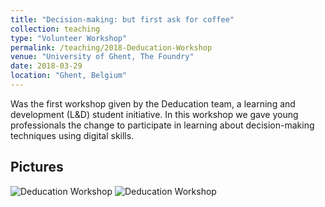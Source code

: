```yaml
---
title: "Decision-making: but first ask for coffee"
collection: teaching
type: "Volunteer Workshop"
permalink: /teaching/2018-Deducation-Workshop
venue: "University of Ghent, The Foundry"
date: 2018-03-29
location: "Ghent, Belgium"
---
```


Was the first workshop given by the Deducation team, a learning and development (L&D) student initiative. 
In this workshop we gave young professionals the change to participate in learning about decision-making techniques using digital skills. 

## Pictures

![Deducation Workshop](https://riensonck.github.io/images/deducation-workshop.jpg)
![Deducation Workshop](https://riensonck.github.io/images/deducation-workshop2.jpg)
